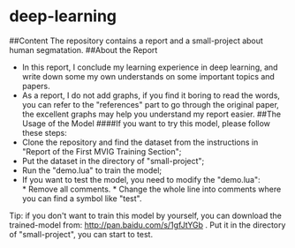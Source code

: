 # deep-learning
##Content
The repository contains a report and a small-project about human segmatation.
##About the Report
* In this report, I conclude my learning experience in deep learning, and write down some my own understands on some important topics and papers.
* As a report, I do not add graphs, if you find it boring to read the words, you can refer to the "references" part to go through the original paper, the excellent graphs may help you understand my report easier.
##The Usage of the Model
####If you want to try this model, please follow these steps:<br>
* Clone the repository and find the dataset from the instructions in "Report of the First MVIG Training Section";<br>
* Put the dataset in the directory of "small-project";<br>
* Run the "demo.lua" to train the model;<br>
* If you want to test the model, you need to modify the "demo.lua": <br>
      * Remove all comments. 
      * Change the whole line into comments where you can find a symbol like "test".<br>
      
Tip: if you don't want to train this model by yourself, you can download the trained-model from: http://pan.baidu.com/s/1gfJtYGb
. Put it in the directory of "small-project", you can start to test.
